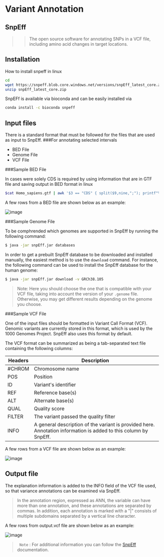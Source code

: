# Variant Annotation
## SnpEff
>>The open source software for annotating SNPs in a VCF file, including amino acid changes in target locations.

## Installation

How to install snpeff in linux
```sh
cd 
wget https://snpeff.blob.core.windows.net/versions/snpEff_latest_core.zip
unzip snpEff_latest_core.zip
```
SnpEFf is available via bioconda and can be easily installed via
```sh
conda install -c bioconda snpeff 
```


## Input files
There is a standard format that must be followed for the files that are used as input to SnpEff.
###For annotating selected intervals 

- BED File
- Genome File
- VCF File

###Sample BED File 

In cases were solely CDS is required by using information that are in GTF file and saving output in BED format in linux

```sh
$cat Homo_sapiens.gtf | awk '$3 == "CDS" { split($9,nine,";"); printf"%s\t%s\t%s\t%s\t%s\t%s\t%s\n",$1,$4,$5,$7,$10,$14,$36> $3.".bed"}'
```
A few rows from a BED file are shown below as an example:

![image](https://user-images.githubusercontent.com/70514969/226106200-eddddb86-1eb8-44f7-969f-984acc797f92.png)

###Sample Genome File 

To be comphrended which genomes are supported in SnpEff by running the following command:
```sh
$ java -jar snpEff.jar databases
```
In order to get a prebuilt SnpEff database to be downloaded and installed manually, the easiest method is to use the `download` command. For instance, the following command can be used to install the SnpEff database for the human genome:
```sh
$ java -jar snpEff.jar download -v GRCh38.105
```
> Note:  Here you should choose the one that is compatible with your VCF file, taking into account the version of your `.genome` file. Otherwise, you may get different results depending on the genome you choose.

###Sample VCF File 

One of the input files should be formatted in Variant Call Format (VCF). Genomic variants are currently stored in this format, which is used by the 1000 Genomes Project. SnpEff also uses this format by default. 

The VCF format can be summarized as being a tab-separated text file containing the following columns:

| Headers | Description |
| ------ | ------ |
| #CHROM | Chromosome name |
| POS | Position |
| ID | Variant's identifier |
| REF | Reference base(s) |
| ALT | Alternate base(s) |
| QUAL | Quality score |
| FILTER | The variant passed the quality filter |
| INFO |  A general description of the variant is provided here. Annotation information is added to this column by SnpEff. |

A few rows from a VCF file are shown below as an example:

![image](https://user-images.githubusercontent.com/70514969/226108483-bc82200a-5a60-45c3-b4c9-d41dcd3a01c3.png)

## Output file

The explanation information is added to the INFO field of the VCF file used, so that variance annotations can be examined via SnpEff. 

> In the annotation region, expressed as ANN, the variable can
> have more than one annotation, and these annotations are 
> separated by commas. In addition, each annotation is marked 
> with a "|" consists of multiple subdomains separated by
> a vertical line character.


A few rows from output.vcf file are shown below as an example:

![image](https://user-images.githubusercontent.com/70514969/226110629-5c68254f-417f-4761-91c5-211ecb5fa283.png)


>` Note` : For additional information you can follow the [SnpEff] documentation. 



  [SnpEff]: <http://pcingola.github.io/SnpEff/> 

